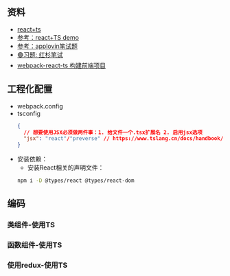 ## 资料
- [react+ts](https://jkchao.github.io/typescript-book-chinese/jsx/support.html)
- [参考：react+TS demo](https://github.com/yuyudiandian/react_typescript_demo)
- [参考：applovin笔试题](https://github.com/maoxiaoke/weather-app)
- [🟢习题: 红杉笔试](https://github.com/scdt-china/interview-assignments)
- [webpack-react-ts 构建前端项目](https://juejin.cn/post/6905320663335043086)



## 工程化配置
- webpack.config
- tsconfig
  ```json
  {
    // 想要使用JSX必须做两件事：1. 给文件一个.tsx扩展名 2. 启用jsx选项
    "jsx": "react"/"preverse" // https://www.tslang.cn/docs/handbook/jsx.html
  }
  ```
- 安装依赖：
  - 安装React相关的声明文件：
  ```bash
  npm i -D @types/react @types/react-dom
  ```
## 编码
### 类组件-使用TS
### 函数组件-使用TS
### 使用redux-使用TS